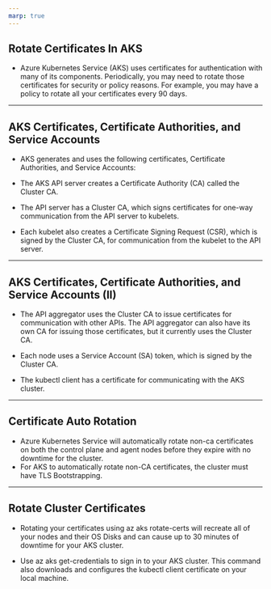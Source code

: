 ```yaml
---
marp: true
---
```


<!-- _class: invert -->

## Rotate Certificates In AKS

* Azure Kubernetes Service (AKS) uses certificates for authentication with many
  of its components. Periodically, you may need to rotate those certificates for
  security or policy reasons. For example, you may have a policy to rotate all
  your certificates every 90 days.

---

## AKS Certificates, Certificate Authorities, and Service Accounts

* AKS generates and uses the following certificates, Certificate Authorities,
  and Service Accounts:

* The AKS API server creates a Certificate Authority (CA) called the Cluster CA.

* The API server has a Cluster CA, which signs certificates for one-way
  communication from the API server to kubelets.

* Each kubelet also creates a Certificate Signing Request (CSR), which is signed
  by the Cluster CA, for communication from the kubelet to the API server.

---

## AKS Certificates, Certificate Authorities, and Service Accounts (II)

* The API aggregator uses the Cluster CA to issue certificates for communication
  with other APIs. The API aggregator can also have its own CA for issuing those
  certificates, but it currently uses the Cluster CA.

* Each node uses a Service Account (SA) token, which is signed by the Cluster
  CA.

* The kubectl client has a certificate for communicating with the AKS cluster.

---

## Certificate Auto Rotation

* Azure Kubernetes Service will automatically rotate non-ca certificates on both
  the control plane and agent nodes before they expire with no downtime for the
  cluster.
* For AKS to automatically rotate non-CA certificates, the cluster must have TLS
  Bootstrapping.

---

## Rotate Cluster Certificates

* Rotating your certificates using az aks rotate-certs will recreate all of your
  nodes and their OS Disks and can cause up to 30 minutes of downtime for your
  AKS cluster.

* Use az aks get-credentials to sign in to your AKS cluster. This command also
  downloads and configures the kubectl client certificate on your local machine.
